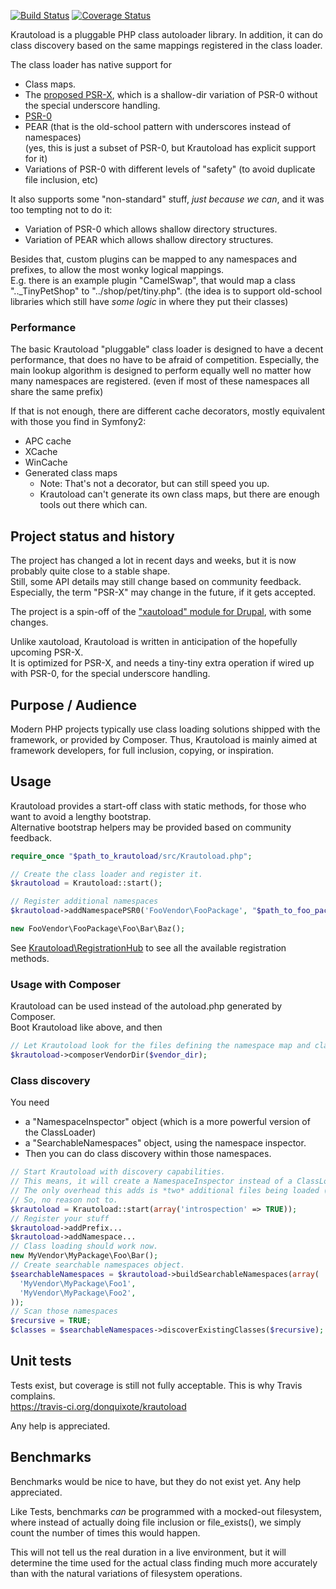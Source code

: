 [![Build Status](https://secure.travis-ci.org/donquixote/krautoload.png)](https://travis-ci.org/donquixote/krautoload)
[![Coverage Status](https://coveralls.io/repos/donquixote/krautoload/badge.png)](https://coveralls.io/r/donquixote/krautoload)

Krautoload is a pluggable PHP class autoloader library.
In addition, it can do class discovery based on the same mappings registered in the class loader.

The class loader has native support for
- Class maps.
- The [proposed PSR-X](https://github.com/php-fig/fig-standards/blob/master/proposed/autoloader.md), which is a shallow-dir variation of PSR-0 without the special underscore handling.
- [PSR-0](https://github.com/php-fig/fig-standards/blob/master/accepted/PSR-0.md)
- PEAR (that is the old-school pattern with underscores instead of namespaces)  
  (yes, this is just a subset of PSR-0, but Krautoload has explicit support for it)
- Variations of PSR-0 with different levels of "safety" (to avoid duplicate file inclusion, etc)

It also supports some "non-standard" stuff, *just because we can*, and it was too tempting not to do it:
- Variation of PSR-0 which allows shallow directory structures.
- Variation of PEAR which allows shallow directory structures.

Besides that, custom plugins can be mapped to any namespaces and prefixes, to allow the most wonky logical mappings.  
E.g. there is an example plugin "CamelSwap", that would map a class ".._TinyPetShop" to "../shop/pet/tiny.php".
(the idea is to support old-school libraries which still have *some logic* in where they put their classes)


### Performance

The basic Krautoload "pluggable" class loader is designed to have a decent performance, that does no have to be afraid of competition.
Especially, the main lookup algorithm is designed to perform equally well no matter how many namespaces are registered.
(even if most of these namespaces all share the same prefix)

If that is not enough, there are different cache decorators, mostly equivalent with those you find in Symfony2:
- APC cache
- XCache
- WinCache
- Generated class maps
  - Note: That's not a decorator, but can still speed you up.
  - Krautoload can't generate its own class maps, but there are enough tools out there which can.


## Project status and history

The project has changed a lot in recent days and weeks, but it is now probably quite close to a stable shape.  
Still, some API details may still change based on community feedback.  
Especially, the term "PSR-X" may change in the future, if it gets accepted.

The project is a spin-off of the ["xautoload" module for Drupal](http://drupal.org/project/xautoload), with some changes.  

Unlike xautoload, Krautoload is written in anticipation of the hopefully upcoming PSR-X.  
It is optimized for PSR-X, and needs a tiny-tiny extra operation if wired up with PSR-0, for the special underscore handling.


## Purpose / Audience

Modern PHP projects typically use class loading solutions shipped with the framework, or provided by Composer.
Thus, Krautoload is mainly aimed at framework developers, for full inclusion, copying, or inspiration.


## Usage

Krautoload provides a start-off class with static methods, for those who want to avoid a lengthy bootstrap.  
Alternative bootstrap helpers may be provided based on community feedback.

```php
require_once "$path_to_krautoload/src/Krautoload.php";

// Create the class loader and register it.
$krautoload = Krautoload::start();

// Register additional namespaces
$krautoload->addNamespacePSR0('FooVendor\FooPackage', "$path_to_foo_package/src");

new FooVendor\FooPackage\Foo\Bar\Baz();
```

See [Krautoload\RegistrationHub](https://github.com/donquixote/krautoload/blob/master/src/Krautoload/RegistrationHub.php)
to see all the available registration methods.


### Usage with Composer

Krautoload can be used instead of the autoload.php generated by Composer.  
Boot Krautoload like above, and then

```php
// Let Krautoload look for the files defining the namespace map and class map.
$krautoload->composerVendorDir($vendor_dir);
```


### Class discovery

You need
- a "NamespaceInspector" object (which is a more powerful version of the ClassLoader)
- a "SearchableNamespaces" object, using the namespace inspector.
- Then you can do class discovery within those namespaces.

```php
// Start Krautoload with discovery capabilities.
// This means, it will create a NamespaceInspector instead of a ClassLoader.
// The only overhead this adds is *two* additional files being loaded (one class, one interface).
// So, no reason not to.
$krautoload = Krautoload::start(array('introspection' => TRUE));
// Register your stuff
$krautoload->addPrefix...
$krautoload->addNamespace...
// Class loading should work now.
new MyVendor\MyPackage\Foo\Bar();
// Create searchable namespaces object.
$searchableNamespaces = $krautoload->buildSearchableNamespaces(array(
  'MyVendor\MyPackage\Foo1',
  'MyVendor\MyPackage\Foo2',
));
// Scan those namespaces
$recursive = TRUE;
$classes = $searchableNamespaces->discoverExistingClasses($recursive);
```


## Unit tests

Tests exist, but coverage is still not fully acceptable. This is why Travis complains.  
https://travis-ci.org/donquixote/krautoload

Any help is appreciated.


## Benchmarks

Benchmarks would be nice to have, but they do not exist yet. Any help
appreciated.

Like Tests, benchmarks *can* be programmed with a mocked-out filesystem, where
instead of actually doing file inclusion or file_exists(), we simply count the
number of times this would happen.

This will not tell us the real duration in a live environment, but it will
determine the time used for the actual class finding much more accurately than
with the natural variations of filesystem operations.
